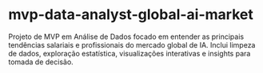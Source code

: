 # mvp-data-analyst-global-ai-market
Projeto de MVP em Análise de Dados focado em entender as principais tendências salariais e profissionais do mercado global de IA. Inclui limpeza de dados, exploração estatística, visualizações interativas e insights para tomada de decisão.

